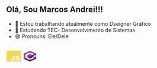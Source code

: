 ## Olá, Sou Marcos Andrei!!!


- 🔭 Estou trabalhando atualmente como Dseigner Gráfico
- 🌱 Estudando TEC- Desenvolvimento de Sistemas
- 😄 Pronouns: Ele/Dele

<div style="display: inline_block"><br>
  <img align="center" alt="Rafa-Js" height="30" width="40" src="https://raw.githubusercontent.com/devicons/devicon/master/icons/javascript/javascript-plain.svg">
  <img align="center" alt="Rafa-Csharp" height="30" width="40" src="https://raw.githubusercontent.com/devicons/devicon/master/icons/csharp/csharp-original.svg">
</div>
